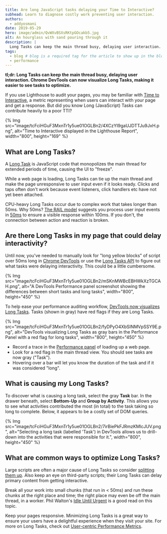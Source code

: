 ```yaml
---
title: Are long JavaScript tasks delaying your Time to Interactive?
subhead: Learn to diagnose costly work preventing user interaction.
authors:
  - addyosmani
date: 2019-05-29
hero: image/admin/QvWXvBSXsRKtpGOcakb5.jpg
alt: An hourglass with sand pouring through it
description: |
  Long Tasks can keep the main thread busy, delaying user interaction. Chrome DevTools can now visualize Long Tasks, making it easier to see tasks to optimize.
tags:
  - blog # blog is a required tag for the article to show up in the blog.
  - performance
---
```


**tl;dr: Long Tasks can keep the main thread busy, delaying user interaction. Chrome DevTools can now visualize Long Tasks, making it easier to see tasks to optimize.**

If you use Lighthouse to audit your pages, you may be familiar with [Time to Interactive](/tti/), a metric representing when users can interact with your page and get a response. But did you know Long (JavaScript) Tasks can contribute heavily to a poor TTI?

{% Img src="image/tcFciHGuF3MxnTr1y5ue01OGLBn2/4XCzYI9gaUJDTTJu9JxH.png", alt="Time to Interactive displayed in the Lighthouse Report", width="800", height="169" %}

## What are Long Tasks?

A [Long Task](https://developer.mozilla.org/docs/Web/API/Long_Tasks_API) is JavaScript code that monopolizes the main thread for extended periods of time, causing the UI to "freeze".

While a web page is loading, Long Tasks can tie up the main thread and make the page unresponsive to user input even if it looks ready. Clicks and taps often don't work because event listeners, click handlers etc have not yet been attached.

CPU-heavy Long Tasks occur due to complex work that takes longer than 50ms. Why 50ms? [The RAIL model](https://developers.google.com/web/fundamentals/performance/rail) suggests you process user input events in [50ms](https://developers.google.com/web/fundamentals/performance/rail#response) to ensure a visible response within 100ms. If you don't, the connection between action and reaction is broken.

## Are there Long Tasks in my page that could delay interactivity?

Until now, you've needed to manually look for "long yellow blocks" of script over 50ms long in [Chrome DevTools](https://developer.chrome.com/docs/devtools/) or use the [Long Tasks API](https://calendar.perfplanet.com/2017/tracking-cpu-with-long-tasks-api/) to figure out what tasks were delaying interactivity. This could be a little cumbersome.

{% Img src="image/tcFciHGuF3MxnTr1y5ue01OGLBn2/mSKnMWBcEBHWkXzTGCAH.png", alt="A DevTools Performance panel screenshot showing the differences between short tasks and long tasks", width="800", height="450" %}

To help ease your performance auditing workflow, [DevTools now visualizes Long Tasks](https://developers.google.com/web/updates/2019/03/devtools#longtasks). Tasks (shown in gray) have red flags if they are Long Tasks.

{% Img src="image/tcFciHGuF3MxnTr1y5ue01OGLBn2/fyDPyO4XbSINMVpSSY9E.png", alt="DevTools visualizing Long Tasks as gray bars in the Performance Panel with a red flag for long tasks", width="800", height="450" %}

* Record a trace in the [Performance panel](https://developer.chrome.com/docs/devtools/evaluate-performance/) of loading up a web page.
* Look for a red flag in the main thread view. You should see tasks are now gray ("Task").
*  Hovering over a bar will let you know the duration of the task and if it was considered "long".

## What is causing my Long Tasks?

To discover what is causing a long task, select the gray **Task** bar. In the drawer beneath, select **Bottom-Up** and **Group by Activity**. This allows you to see what activities contributed the most (in total) to the task taking so long to complete. Below, it appears to be a costly set of DOM queries.

{% Img src="image/tcFciHGuF3MxnTr1y5ue01OGLBn2/7irBiePkFJRmzKMlcJUV.png", alt="Selecting a long task (labelled 'Task') in DevTools allows us to drill-down into the activities that were responsible for it.", width="800", height="450" %}

## What are common ways to optimize Long Tasks?

Large scripts are often a major cause of Long Tasks so consider [splitting them up](/reduce-javascript-payloads-with-code-splitting). Also keep an eye on third-party scripts; their Long Tasks can delay primary content from getting interactive.

Break all your work into small chunks (that run in < 50ms) and run these chunks at the right place and time; the right place may even be off the main thread, in a worker. Phil Walton's [Idle Until Urgent](https://philipwalton.com/articles/idle-until-urgent/) is a good read on this topic.

Keep your pages responsive. Minimizing Long Tasks is a great way to ensure your users have a delightful experience when they visit your site. For more on Long Tasks, check out [User-centric Performance Metrics](https://developers.google.com/web/fundamentals/performance/user-centric-performance-metrics#tracking_long_tasks).
